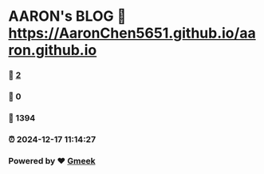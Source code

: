 # AARON's BLOG :link: https://AaronChen5651.github.io/aaron.github.io 
### :page_facing_up: [2](https://AaronChen5651.github.io/aaron.github.io/tag.html) 
### :speech_balloon: 0 
### :hibiscus: 1394 
### :alarm_clock: 2024-12-17 11:14:27 
### Powered by :heart: [Gmeek](https://github.com/Meekdai/Gmeek)
